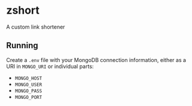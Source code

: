 # zshort

A custom link shortener

## Running

Create a `.env` file with your MongoDB connection information, either as a URI in `MONGO_URI` or individual parts:
- `MONGO_HOST`
- `MONGO_USER`
- `MONGO_PASS`
- `MONGO_PORT`
